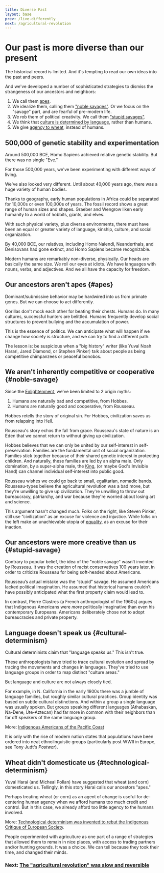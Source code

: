 ```yaml
---
title: Diverse Past
layout: base
prev: /live-differently
next: /agricultural-revolution
---
```


# Our past is more diverse than our present

The historical record is limited.
And it's tempting to read our own ideas into the past and peers.

And we've developed a number of sophisticated strategies to dismiss the strangeness of our ancestors and neighbors:

1. We call them [apes](#apes).
1. We idealize them, calling them ["noble savages"](#noble-savage). Or we focus on the "savage" part, and are fearful of pre-modern life.
1. We rob them of political creativity. We call them ["stupid savages"](#stupid-savage).
1. We think that [culture is determined by language](#cultural-determinism), rather than humans.
1. We give [agency to wheat](#technological-determinism), instead of humans.

## 500,000 of genetic stability and experimentation

Around 500,000 BCE, Homo Sapiens achieved relative genetic stability.
But there was no single "Eve."

For those 500,000 years, we've been experimenting with different ways of living.

We've also looked very different.
Until about 40,000 years ago, there was a huge variety of human bodies.

Thanks to geography, early human populations in Africa could be separated for 10,000s or even 100,000s of years.
The fossil record shows a great range of human sizes and shapes.
Graeber and Wengrow liken early humanity to a world of hobbits, giants, and elves.

With such physical variety, plus diverse environments, there must have been an equal or greater variety of language, kinship, culture, and social organization.

By 40,000 BCE, our relatives, including Homo Nalendi, Neanderthals, and Denisovans had gone extinct, and Homo Sapiens became recognizable.

Modern humans are remarkably non-diverse, physically.
Our heads are basically the same size.
We roll our eyes at idiots.
We have languages with nouns, verbs, and adjectives.
And we all have the capacity for freedom.

## Our ancestors aren't apes {#apes}

Dominant/submissive behavior may be hardwired into us from primate genes.
But we can choose to act differently.

Gorillas don't mock each other for beating their chests.
Humans do.
In many cultures, successful hunters are belittled.
Humans frequently develop social structures to prevent bullying and the accumulation of power.

This is the essence of politics.
We can anticipate what will happen if we change how society is structure, and we can try to find a different path.

The lesson is: be suspicious when a "big history" writer (like Yuval Noah Harari, Jared Diamond, or Stephen Pinker) talk about people as being competitive chimpanzees or peaceful bonobos.

## We aren't inherently competitive or cooperative {#noble-savage}

Since the [Enlightenment](/enlightenment), we've been limited to 2 origin myths:

1. Humans are naturally bad and competitive, from Hobbes.
2. Humans are naturally good and cooperative, from Rousseau.

Hobbes retells the story of original sin.
For Hobbes, civilization saves us from relapsing into Hell.

Rousseau's story echos the fall from grace.
Rousseau's state of nature is an Eden that we cannot return to without giving up civilization.

Hobbes believes that we can only be united by our self-interest in self-preservation.
Families are the fundamental unit of social organization.
Families stick together because of their shared genetic interest in protecting children.
And naturally, these families are led by an alpha male.
Only domination, by a super-alpha male, the [King](/sovereignty), (or maybe God's Invisible Hand) can channel individual self-interest into public good.

Rousseau wishes we could go back to small, egalitarian, nomadic bands.
Rousseau-types believe the agricultural revolution was a bad move, but they're unwilling to give up civilization.
They're unwilling to throw out bureaucracy, patriarchy, and war because they're worried about losing art and science.

This argument hasn't changed much.
Folks on the right, like Steven Pinker, still use “civilization” as an excuse for violence and injustice.
While folks on the left make an unachievable utopia of [equality](/equality), as an excuse for their inaction.

## Our ancestors were more creative than us {#stupid-savage}

Contrary to popular belief, the idea of the "noble savage" wasn’t invented by Rousseau.
It was the creation of racist conservatives 100 years later, in order to criticize Rousseau for being soft-headed about Americans.

Rousseau’s actual mistake was the “stupid” savage.
He assumed Americans lacked political imagination.
He assumed that historical humans couldn’t have possibly anticipated what the first property claim would lead to.

In contrast, Pierre Clastres (a French anthropologist of the 1960s) argues that Indigenous Americans were *more* politically imaginative than even his contemporary Europeans.
Americans deliberately chose not to adopt bureaucracies and private property.

## Language doesn't speak us {#cultural-determinism}

Cultural determinists claim that "language speaks us."
This isn't true.

These anthropologists have tried to trace cultural evolution and spread by tracing the movements and changes in languages.
They've tried to use language groups in order to map distinct "culture areas."

But language and culture are not always closely tied.

For example, in N. California in the early 1900s there was a jumble of language families, but roughly similar cultural practices.
Group identity was based on subtle cultural distinctions.
And within a group a single language was usually spoken.
But groups speaking different languages (Athabaskan, Na-Dene, Ute-Aztecan) had far more in common with their neighbors than far off speakers of the same language group.

More: [Indigenous Americans of the Pacific Coast](/pacific)

It is only with the rise of modern nation states that populations have been ordered into neat ethnolinguistic groups (particularly post-WWII in Europe, see Tony Judt's *Postwar*).

## Wheat didn't domesticate us {#technological-determinism}

Yuval Harai (and Micheal Pollan) have suggested that wheat (and corn) domesticated us.
Tellingly, in this story Harai calls our ancestors "apes."

Perhaps treating wheat (or corn) as an agent of change is useful for de-centering human agency when we afford humans too much credit and control.
But in this case, we already afford too little agency to the humans involved.

More: [Technological determinism was invented to rebut the Indigenous Critique of European Society](/evolutionism#technological-determinism).

People experimented with agriculture as one part of a range of strategies that allowed them to remain in nice places, with access to trading partners and/or hunting grounds.
It was a choice.
We can tell because they took their time, and changed their minds.

### Next: [The "agricultural revolution" was slow and reversible](/agricultural-revolution)
